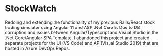 # StockWatch
Redoing and extending the functionality of my previous Rails/React stock trading simulator using Angular 11 and ASP .Net Core 5.
Due to DB corruption and issues between Angular/Typescript and Visual Studio in the .Net Core/Angular SPA Template,
I abandoned this project and created separate projects for the UI (VS Code) and API(Visual Studio 2019) that are hosted in Azure DevOps Repos.
